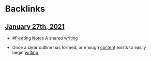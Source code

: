 
# Backlinks
## [January 27th, 2021](<January 27th, 2021.md>)
- #[Fleeting Notes](<Fleeting Notes.md>)  A shared [writing](<writing.md>)

- Once a clear outline has formed, or enough [content](<content.md>) exists to easily begin [writing](<writing.md>),

